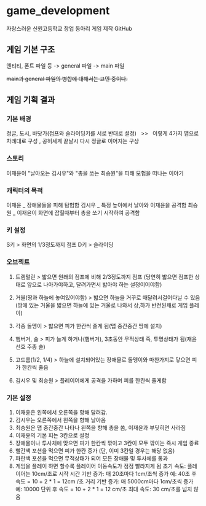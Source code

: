 # game_development
자랑스러운 신원고등학교 창업 동아리 게임 제작 GitHub

## 게임 기본 구조
엔티티, 폰트 파일 등 -> general 파일 -> main 파일

~~main과 general 파일의 병합에 대해서는 고민 중이다.~~

## 게임 기획 결과
### 기본 배경
정글, 도시, 바닷가(점프와 슬라이딩키를 서로 반대로 설정)   >>   이렇게 4가지 맵으로 차례대로 구성 , 공허세계 끝날시 다시 정글로 이어지는 구상 

### 스토리
이재윤이 "날아오는 김시우"와 "총을 쏘는 최승원"을 피해 모험을 떠나는 이야기 

### 캐릭터의 목적
이재윤 _ 장애물들을 피해 탐험함
김시우 _ 특정 높이에서 날아와 이재윤을 공격함
최승원 _ 이재윤이 화면에 잡힐때부터 총을 쏘기 시작하여 공격함 

### 키 설정
S키 > 화면의 1/3정도까지 점프
D키 > 슬라이딩 

### 오브젝트
1. 트램펄린 > 밟으면 원래의 점프에 비해 2/3정도까지 점프 (당연히 밟으면 점프한 상태로 앞으로 나아가야하고, 달려가면서 밟아야 하는 설정이어야함) 

2. 거울(땅과 하늘에 놓여있어야함) > 밟으면 하늘을 거꾸로 매달려서걸어다닐 수 있음 (땅에 있는 거울을 밟으면 하늘에 있는 거울로 나와서 상,하가 반전된채로 게임 플레이) 

3. 각종 돌멩이 > 밟으면 피가 한칸씩 줄게 됨(맵 중간중간 땅에 설치) 

4. 햄버거, 술 > 피가 늘게 하거나(햄버거), 3초동안 무적상태 즉, 
투명상태가 됨(재윤 선호 주종 술) 

5. 고드름(1/2, 1/4) > 하늘에 설치되어있는 장애물로 돌멩이와 마찬가지로 닿으면 피가 한칸씩 줄음 

6. 김시우 및 최승원 > 플레이어에게 공격을 가하며 피를 한칸씩 줄게함 

### 기본 설정
1. 이재윤은 왼쪽에서 오른쪽을 향해 달려감. 
2. 김시우는 오른쪽에서 왼쪽을 향해 날아옴
3. 최승원은 맵 중간중간 나타나 왼쪽을 향해 총을 쏨, 이재윤과 부딪히면 사라짐
4. 이재윤의 기본 피는 3칸으로 설정
5. 장애물이나 투사체에 맞으면 피가 한칸씩 깎이고 3칸이 모두 깎이는 즉시 게임 종료
6. 빨간색 포션을 먹으면 피가 한칸 증가 (단, 이미 3칸일 경우는 해당 없음)
7. 파란색 포션을 먹으면 무적상태가 되어 모든 장애물 및 투사체를 통과
8. 게임을 플레이 하면 할수록 플레이어 이동속도가 점점 빨라지게 됨
초기 속도: 플레이어는 10cm/초로 시작
시간 기반 증가: 매 20초마다 1cm/초씩 증가
예: 40초 후 속도 = 10 + 2 * 1 = 12cm /초
거리 기반 증가: 매 5000cm마다 1cm/초씩 증가
예: 10000 단위 후 속도 = 10 + 2 * 1 = 12 cm/초
최대 속도: 30 cm/초를 넘지 않음